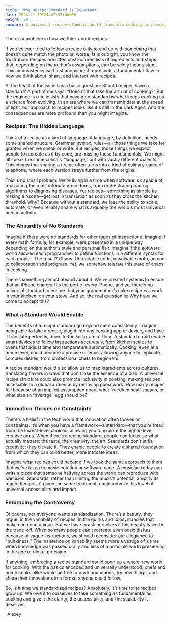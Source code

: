 ```yaml
---
title: 'Why Recipe Standard is Important'
date: 2024-11-09T21:27:37+00:00
weight: 80
summary: A universal recipe standard would transform cooking by providing a shared structure that enables consistency, accessibility, and innovation, much like standardized music notation or programming syntax. Without it, recipes often lose their integrity across kitchens, making cooking needlessly frustrating and unpredictable. While some argue that variability in recipes adds charm, standardization would allow for precise replication, smarter kitchen devices, and a deeper focus on creativity. It’s time to elevate recipes from subjective interpretations to a precise, scalable foundation that benefits everyone—from novice cooks to professional chefs.
---
```


There’s a problem in how we think about recipes.

If you've ever tried to follow a recipe only to end up with something that doesn’t quite match the photo or, worse, fails outright, you know the frustration. Recipes are often unstructured lists of ingredients and steps that, depending on the author’s assumptions, can be wildly inconsistent. This inconsistency isn't just annoying; it represents a fundamental flaw in how we think about, share, and interact with recipes.

At the heart of the issue lies a basic question: Should recipes have a standard? A part of me says, “Doesn't that take the art out of cooking?” But the engineer in me insists that having no standard is what keeps cooking as a science from evolving. In an era where we can transmit data at the speed of light, our approach to recipes looks like it's still in the Dark Ages. And the consequences are more profound than you might imagine.

### Recipes: The Hidden Language

Think of a recipe as a kind of language. A language, by definition, needs some shared structure. Grammar, syntax, rules—all those things we take for granted when we speak or write. But recipes, those things we expect people to recreate as if by code, are missing these fundamentals. We might all speak the same culinary “language,” but with vastly different dialects. This means that sharing a recipe often turns into a kind of culinary game of telephone, where each version strays further from the original.

This is no small problem. We’re living in a time when software is capable of replicating the most intricate procedures, from orchestrating trading algorithms to diagnosing diseases. Yet recipes—something as simple as making a risotto—get lost in translation as soon as they cross the kitchen threshold. Why? Because without a standard, we lose the ability to scale, automate, or even reliably share what is arguably the world's most universal human activity.

### The Absurdity of No Standards

Imagine if there were no standards for other types of instructions. Imagine if every math formula, for example, were presented in a unique way depending on the author’s style and personal flair. Imagine if the software world allowed each programmer to define functions in a different syntax for each project. The result? Chaos. Unreadable code, unsolvable math, an end to collaboration and progress. Yet, we somehow tolerate this state of chaos in cooking.

There’s something almost absurd about it. We've created systems to ensure that an iPhone charger fits the port of every iPhone, and yet there’s no universal standard to ensure that your grandmother’s cake recipe will work in your kitchen, on your stove. And so, the real question is: Why have we come to accept this?

### What a Standard Would Enable

The benefits of a recipe standard go beyond mere consistency. Imagine being able to take a recipe, plug it into any cooking app or device, and have it translate perfectly, down to the last gram of flour. A standard could enable smart devices to follow instructions accurately, from kitchen scales to ovens that adjust time and temperature automatically. Cooking, even at a home level, could become a precise science, allowing anyone to replicate complex dishes, from professional chefs to beginners. 

A recipe standard would also allow us to map ingredients across cultures, translating flavors in ways that don’t lose the essence of a dish. A universal recipe structure could also promote inclusivity in cooking, making recipes accessible to a global audience by removing guesswork. How many recipes fail because of an implicit assumption about what “medium heat” means, or what size an “average” egg should be?

### Innovation Thrives on Constraints

There's a belief in the tech world that innovation often thrives on constraints. It’s when you have a framework—a standard—that you’re freed from the lowest-level choices, allowing you to explore the higher-level creative ones. When there’s a recipe standard, people can focus on what actually matters: the taste, the creativity, the art. Standards don’t stifle creativity; they elevate it. They enable people to create a shared foundation from which they can build better, more intricate ideas.

Imagine what recipes could become if we took the same approach to them that we've taken to music notation or software code. A musician today can write a piece that someone halfway across the world can reproduce with precision. Standards, rather than limiting the music’s potential, amplify its reach. Recipes, if given the same treatment, could achieve this level of universal accessibility and impact.

### Embracing the Controversy

Of course, not everyone wants standardization. There’s a beauty, they argue, in the variability of recipes. In the quirks and idiosyncrasies that make each one unique. But we have to ask ourselves if this beauty is worth the trade-off. When so many people can’t recreate even basic dishes because of vague instructions, we should reconsider our allegiance to "quirkiness." The insistence on variability seems more a vestige of a time when knowledge was passed orally and less of a principle worth preserving in the age of digital precision.

If anything, embracing a recipe standard could open up a whole new world for cooking. With the basics encoded and universally understood, chefs and home cooks alike would be free to push boundaries, try new things, and share their innovations in a format anyone could follow. 

So, is it time we standardized recipes? Absolutely. It’s time to let recipes grow up. We owe it to ourselves to take something as fundamental as cooking and give it the clarity, the accessibility, and the scalability it deserves.

-Alexey
